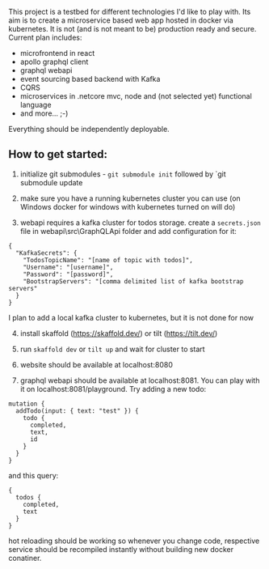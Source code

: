 This project is a testbed for different technologies I'd like to play with. Its aim is to create a microservice based web app hosted in docker via kubernetes. It is not (and is not meant to be) production ready and secure. Current plan includes:

* microfrontend in react
* apollo graphql client
* graphql webapi
* event sourcing based backend with Kafka
* CQRS
* microservices in .netcore mvc, node and (not selected yet) functional language
* and more... ;-)

Everything should be independently deployable.

## How to get started:

1. initialize git submodules - `git submodule init` followed by `git submodule update

2. make sure you have a running kubernetes cluster you can use (on Windows docker for windows with kubernetes turned on will do)

3. webapi requires a kafka cluster for todos storage. create a `secrets.json` file in webapi\src\GraphQLApi folder and add configuration for it:
```
{
  "KafkaSecrets": {
    "TodosTopicName": "[name of topic with todos]",
    "Username": "[username]",
    "Password": "[password]",
    "BootstrapServers": "[comma delimited list of kafka bootstrap servers"
  }
}
```
I plan to add a local kafka cluster to kubernetes, but it is not done for now

4. install skaffold (https://skaffold.dev/) or tilt (https://tilt.dev/)

5. run `skaffold dev` or `tilt up` and wait for cluster to start

6. website should be available at localhost:8080

7. graphql webapi should be available at localhost:8081. You can play with it on localhost:8081/playground. Try adding a new todo:
```
mutation {
  addTodo(input: { text: "test" }) {
    todo {
      completed,
      text,
      id
    }
  }
}
```
and this query:
```
{
  todos {
    completed,
    text
  }
}
```

hot reloading should be working so whenever you change code, respective service should be recompiled instantly without building new docker conatiner.
